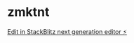 # zmktnt

[Edit in StackBlitz next generation editor ⚡️](https://stackblitz.com/~/github.com/ilir93/zmktnt)